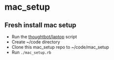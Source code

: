 mac_setup
=========

## Fresh install mac setup

- Run the [thoughtbot/laptop](http://github.com/thoughtbot/laptop) script
- Create ~/code directory
- Clone this mac_setup repo to ~/code/mac_setup
- Run `./mac_setup.rb`
